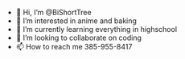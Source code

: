- 👋 Hi, I’m @BiShortTree
- 👀 I’m interested in anime and baking
- 🌱 I’m currently learning everything in highschool
- 💞️ I’m looking to collaborate on coding
- 📫 How to reach me 385-955-8417

<!---
BiShortTree/BiShortTree is a ✨ special ✨ repository because its `README.md` (this file) appears on your GitHub profile.
You can click the Preview link to take a look at your changes.
--->
